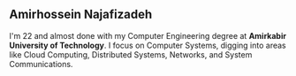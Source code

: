 ---
---

## Amirhossein Najafizadeh

I'm 22 and almost done with my Computer Engineering degree at __Amirkabir University of Technology__. I focus on Computer Systems, digging into areas like Cloud Computing, Distributed Systems, Networks, and System Communications.
